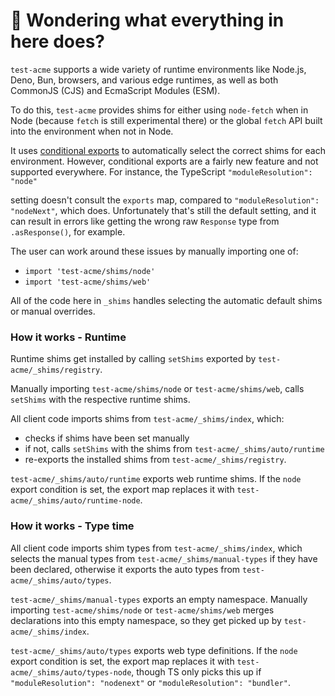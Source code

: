 # 👋 Wondering what everything in here does?

`test-acme` supports a wide variety of runtime environments like Node.js, Deno, Bun, browsers, and various
edge runtimes, as well as both CommonJS (CJS) and EcmaScript Modules (ESM).

To do this, `test-acme` provides shims for either using `node-fetch` when in Node (because `fetch` is still experimental there) or the global `fetch` API built into the environment when not in Node.

It uses [conditional exports](https://nodejs.org/api/packages.html#conditional-exports) to
automatically select the correct shims for each environment. However, conditional exports are a fairly new
feature and not supported everywhere. For instance, the TypeScript `"moduleResolution": "node"`

setting doesn't consult the `exports` map, compared to `"moduleResolution": "nodeNext"`, which does.
Unfortunately that's still the default setting, and it can result in errors like
getting the wrong raw `Response` type from `.asResponse()`, for example.

The user can work around these issues by manually importing one of:

- `import 'test-acme/shims/node'`
- `import 'test-acme/shims/web'`

All of the code here in `_shims` handles selecting the automatic default shims or manual overrides.

### How it works - Runtime

Runtime shims get installed by calling `setShims` exported by `test-acme/_shims/registry`.

Manually importing `test-acme/shims/node` or `test-acme/shims/web`, calls `setShims` with the respective runtime shims.

All client code imports shims from `test-acme/_shims/index`, which:

- checks if shims have been set manually
- if not, calls `setShims` with the shims from `test-acme/_shims/auto/runtime`
- re-exports the installed shims from `test-acme/_shims/registry`.

`test-acme/_shims/auto/runtime` exports web runtime shims.
If the `node` export condition is set, the export map replaces it with `test-acme/_shims/auto/runtime-node`.

### How it works - Type time

All client code imports shim types from `test-acme/_shims/index`, which selects the manual types from `test-acme/_shims/manual-types` if they have been declared, otherwise it exports the auto types from `test-acme/_shims/auto/types`.

`test-acme/_shims/manual-types` exports an empty namespace.
Manually importing `test-acme/shims/node` or `test-acme/shims/web` merges declarations into this empty namespace, so they get picked up by `test-acme/_shims/index`.

`test-acme/_shims/auto/types` exports web type definitions.
If the `node` export condition is set, the export map replaces it with `test-acme/_shims/auto/types-node`, though TS only picks this up if `"moduleResolution": "nodenext"` or `"moduleResolution": "bundler"`.
